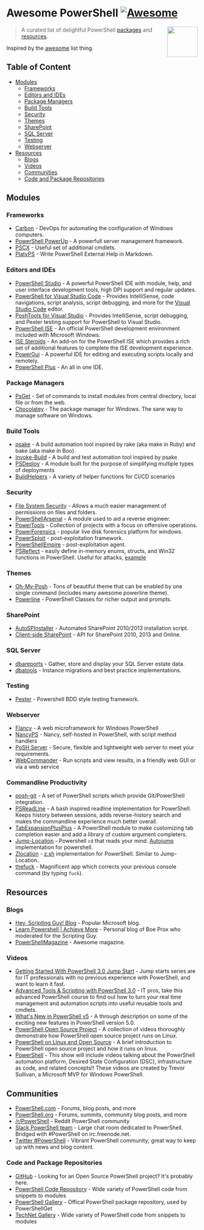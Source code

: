 # Awesome PowerShell [![Awesome](https://cdn.rawgit.com/sindresorhus/awesome/d7305f38d29fed78fa85652e3a63e154dd8e8829/media/badge.svg)](https://github.com/sindresorhus/awesome)

[<img src="https://github.com/PowerShell/PowerShell/raw/master/assets/Powershell_256.png" align="right" width="80">](https://msdn.microsoft.com/en-us/powershell/)

> A curated list of delightful PowerShell [packages](#modules) and [resources](#resources).

Inspired by the [awesome](https://github.com/sindresorhus/awesome) list thing.

## Table of Content

* [Modules](#modules)
  * [Frameworks](#frameworks)
  * [Editors and IDEs](#editors-and-ides)
  * [Package Managers](#package-managers)
  * [Build Tools](#build-tools)
  * [Security](#security)
  * [Themes](#themes)
  * [SharePoint](#sharepoint)
  * [SQL Server](#sql-server)
  * [Testing](#testing)
  * [Webserver](#webserver)
* [Resources](#resources)
  * [Blogs](#blogs)
  * [Videos](#videos)
  * [Communities](#communities)
  * [Code and Package Repositories](#code-and-package-repositories)

## Modules

### Frameworks

- [Carbon](http://get-carbon.org/) - DevOps for automating the configuration of Windows computers.
- [PowerShell PowerUp](https://github.com/janikvonrotz/PowerShell-PowerUp) - A powerfull server management framework.
- [PSCX](https://pscx.codeplex.com/) - Useful set of additional cmdlets.
- [PlatyPS](https://github.com/PowerShell/platyPS) - Write PowerShell External Help in Markdown.

### Editors and IDEs

- [PowerShell Studio](https://www.sapien.com/software/powershell_studio) - A powerful PowerShell IDE with module, help, and user interface development tools, high DPI support and regular updates.
- [PowerShell for Visual Studio Code](https://marketplace.visualstudio.com/items?itemName=ms-vscode.PowerShell) - Provides IntelliSense, code navigations, script analysis, script debugging, and more for the [Visual Studio Code](https://code.visualstudio.com) editor.
- [PoshTools for Visual Studio](https://github.com/adamdriscoll/PoshTools) - Provides IntelliSense, script debugging, and Pester testing support for PowerShell to Visual Studio.
- [PowerShell ISE](https://msdn.microsoft.com/en-us/powershell/scripting/core-powershell/ise/using-the-windows-powershell-ise) - An official PowerShell development environment included with Microsoft Windows.
- [ISE Steroids](http://www.powertheshell.com/isesteroids/) - An add-on for the PowerShell ISE which provides a rich set of additional features to complete the ISE development experience.
- [PowerGui](http://en.community.dell.com/techcenter/powergui/w/wiki) - A powerful IDE for editing and executing scripts locally and remotely.
- [PowerShell Plus](https://www.idera.com/productssolutions/freetools/powershellplus) - An all in one IDE.

### Package Managers

- [PsGet](http://psget.net/) - Set of commands to install modules from central directory, local file or from the web.
- [Chocolatey](https://chocolatey.org/) - The package manager for Windows. The sane way to manage software on Windows.

### Build Tools

* [psake](https://github.com/psake/psake) - A build automation tool inspired by rake (aka make in Ruby) and bake (aka make in Boo).
* [Invoke-Build](https://github.com/nightroman/Invoke-Build) - A build and test automation tool inspired by psake
* [PSDeploy](https://github.com/RamblingCookieMonster/PSDeploy) - A module built for the purpose of simplifying multiple types of deployments
* [BuildHelpers](https://github.com/RamblingCookieMonster/BuildHelpers) - A variety of helper functions for CI/CD scenarios

### Security

- [File System Security](https://gallery.technet.microsoft.com/scriptcenter/1abd77a5-9c0b-4a2b-acef-90dbb2b84e85) - Allows a much easier management of permissions on files and folders.
- [PowerShellArsenal](https://github.com/mattifestation/PowerShellArsenal) - A module used to aid a reverse engineer.
- [PowerTools](https://github.com/Veil-Framework/PowerTools) - Collection of projects with a focus on offensive operations.
- [PowerForensics](https://github.com/Invoke-IR/PowerForensics) - popular live disk forensics platform for windows.
- [PowerSploit](https://github.com/PowerShellMafia/PowerSploit) - post-exploitation framework.
- [PowerShellEmpire](https://github.com/PowerShellEmpire/Empire) - post-exploitation agent.
- [PSReflect](https://github.com/mattifestation/PSReflect) - easily define in-memory enums, structs, and Win32 functions in PowerShell.
  Useful for attacks, [example](https://github.com/FuzzySecurity/PowerShell-Suite/tree/master/Bypass-UAC) 

### Themes

- [Oh-My-Posh](https://github.com/JanJoris/oh-my-posh) - Tons of beautiful theme that can be enabled by one single command (includes many awesome powerline theme).
- [Powerline](https://github.com/Jaykul/PowerLine) - PowerShell Classes for richer output and prompts.

### SharePoint

- [AutoSPInstaller](https://autospinstaller.codeplex.com/) - Automated SharePoint 2010/2013 installation script.
- [Client-side SharePoint](https://sharepointpowershell.codeplex.com/) - API for SharePoint 2010, 2013 and Online.

### SQL Server

- [dbareports](https://dbareports.io) - Gather, store and display your SQL Server estate data. 
- [dbatools](https://dbatools.io) - Instance migrations and best practice implementations.

### Testing

- [Pester](https://github.com/pester/Pester) - Powershell BDD style testing framework.

### Webserver

- [Flancy](https://github.com/toenuff/flancy) - A web microframework for Windows PowerShell
- [NancyPS](https://github.com/Jaykul/NancyPS) - Nancy, self-hosted in PowerShell, with script method handlers
- [PoSH Server](http://www.poshserver.net/) - Secure, flexible and lightweight web server to meet your requirements.
- [WebCommander](https://github.com/vmware/webcommander) - Run scripts and view results, in a friendly web GUI or via a web service

### Commandline Productivity

- [posh-git](https://github.com/dahlbyk/posh-git) - A set of PowerShell scripts which provide Git/PowerShell integration.
- [PSReadLine](https://github.com/lzybkr/PSReadLine) - A bash inspired readline implementation for PowerShell. Keeps history between sessions, adds reverse-history search and makes the commandline experience much better overall.
- [TabExpansionPlusPlus](https://github.com/lzybkr/TabExpansionPlusPlus) - A PowerShell module to make customizing tab completion easier and add a library of custom argument completers.
- [Jump-Location](https://github.com/tkellogg/Jump-Location) - Powershell `cd` that reads your mind. [Autojump](https://github.com/wting/autojump) implementation for powershell.
- [Zlocation](https://github.com/vors/ZLocation) - [z.sh](https://github.com/rupa/z) implementation for PowerShell. Similar to Jump-Location.
- [thefuck](https://github.com/nvbn/thefuck) - Magnificent app which corrects your previous console command (by typing `fuck`).

## Resources

### Blogs

- [Hey, Scripting Guy! Blog](http://blogs.technet.com/b/heyscriptingguy/) - Popular Microsoft blog.
- [Learn Powershell | Achieve More](http://learn-powershell.net/) - Personal blog of Boe Prox who moderated for the Scripting Guy.
- [PowerShellMagazine](http://www.powershellmagazine.com/) - Awesome magazine.

### Videos

- [Getting Started With PowerShell 3.0 Jump Start](https://mva.microsoft.com/en-US/training-courses/getting-started-with-powershell-30-jump-start-8276) - Jump starts series are for IT professionals with no previous experience with PowerShell, and want to learn it fast.
- [Advanced Tools & Scripting with PowerShell 3.0](https://channel9.msdn.com/Series/advpowershell3) - IT pros, take this advanced PowerShell course to find out how to turn your real time management and automation scripts into useful reusable tools and cmdlets.
- [What's New in PowerShell v5](https://mva.microsoft.com/en-US/training-courses/whats-new-in-powershell-v5-16434) - A through description on some of the exciting new features in PowerShell version 5.0.
- [PowerShell Open Source Project](https://channel9.msdn.com/series/PowerShell-Open-Source-Project) - A collection of videos thoroughly demonstrate how PowerShell open source project runs on Linux.
- [PowerShell on Linux and Open Source](https://channel9.msdn.com/Blogs/hybrid-it-management/PowerShell-on-Linux-and-Open-Source) - A brief introduction to PowerShell open source project and how it runs on linux.
- [PowerShell](https://channel9.msdn.com/Shows/MsftPowerShell) - This show will include videos talking about the PowerShell automation platform, Desired State Configuration (DSC), infrastructure as code, and related concepts!! These videos are created by Trevor Sullivan, a Microsoft MVP for Windows PowerShell.

## Communities

- [PowerShell.com](http://powershell.com/cs/) - Forums, blog posts, and more
- [PowerShell.org](http://powershell.org/) - Forums, summits, community blog posts, and more
- [/r/PowerShell](http://www.reddit.com/r/powershell) - Reddit PowerShell community
- [Slack PowerShell team](http://slack.poshcode.org/) - Large chat room dedicated to PowerShell. Bridged with #PowerShell on irc.freenode.net.
- [Twitter #PowerShell](https://twitter.com/search?q=%23PowerShell&src=hash) - Vibrant PowerShell community; great way to keep up with news and blog content.

### Code and Package Repositories

- [GitHub](https://github.com/search?l=powershell&q=stars%3A%3E1&s=stars&type=Repositories) - Looking for an Open Source PowerShell project? It's probably here.
- [PowerShell Code Repository](http://poshcode.org/) - Wide variety of PowerShell code from snippets to modules
- [PowerShell Gallery](https://www.powershellgallery.com/) - Offical PowerShell package repository, used by PowerShellGet
- [TechNet Gallery](https://gallery.technet.microsoft.com/) - Wide variety of PowerShell code from snippets to modules
